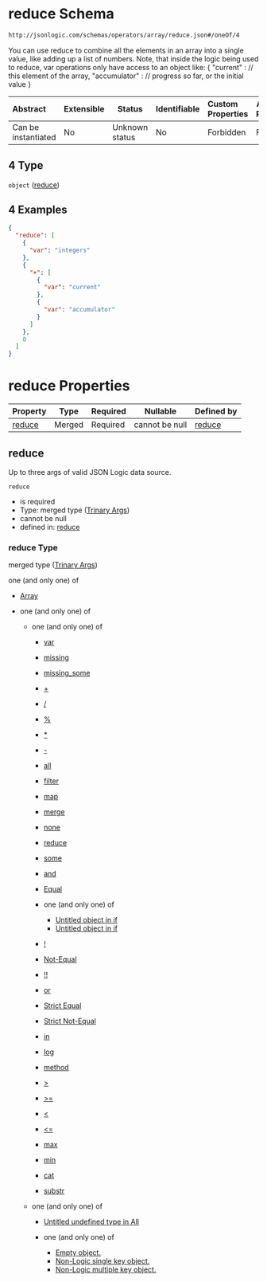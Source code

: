 # reduce Schema

```txt
http://jsonlogic.com/schemas/operators/array/reduce.json#/oneOf/4
```

You can use reduce to combine all the elements in an array into a single value, like adding up a list of numbers. Note, that inside the logic being used to reduce, var operations only have access to an object like: {
  "current" : // this element of the array,
  "accumulator" : // progress so far, or the initial value
}


| Abstract            | Extensible | Status         | Identifiable | Custom Properties | Additional Properties | Access Restrictions | Defined In                                           |
| :------------------ | ---------- | -------------- | ------------ | :---------------- | --------------------- | ------------------- | ---------------------------------------------------- |
| Can be instantiated | No         | Unknown status | No           | Forbidden         | Forbidden             | none                | [var.json\*](common/var.json "open original schema") |

## 4 Type

`object` ([reduce](var-oneof-reduce.md))

## 4 Examples

```json
{
  "reduce": [
    {
      "var": "integers"
    },
    {
      "+": [
        {
          "var": "current"
        },
        {
          "var": "accumulator"
        }
      ]
    },
    0
  ]
}
```

# reduce Properties

| Property          | Type   | Required | Nullable       | Defined by                                                                                                                  |
| :---------------- | ------ | -------- | -------------- | :-------------------------------------------------------------------------------------------------------------------------- |
| [reduce](#reduce) | Merged | Required | cannot be null | [reduce](reduce-properties-trinary-args.md "http&#x3A;//jsonlogic.com/schemas/common/trinary-args.json#/properties/reduce") |

## reduce

Up to three args of valid JSON Logic data source.


`reduce`

-   is required
-   Type: merged type ([Trinary Args](reduce-properties-trinary-args.md))
-   cannot be null
-   defined in: [reduce](reduce-properties-trinary-args.md "http&#x3A;//jsonlogic.com/schemas/common/trinary-args.json#/properties/reduce")

### reduce Type

merged type ([Trinary Args](reduce-properties-trinary-args.md))

one (and only one) of

-   [Array](trinary-args-oneof-array.md "check type definition")
-   one (and only one) of

    -   one (and only one) of

        -   [var](all-operators-oneof-var.md "check type definition")
        -   [missing](all-operators-oneof-missing.md "check type definition")
        -   [missing_some](all-operators-oneof-missing_some.md "check type definition")
        -   [+](all-operators-oneof--4.md "check type definition")
        -   [/](all-operators-oneof--5.md "check type definition")
        -   [%](all-operators-oneof--2.md "check type definition")
        -   [\*](all-operators-oneof--3.md "check type definition")
        -   [-](all-operators-oneof--.md "check type definition")
        -   [all](all-operators-oneof-all.md "check type definition")
        -   [filter](var-oneof-filter.md "check type definition")
        -   [map](var-oneof-map.md "check type definition")
        -   [merge](var-oneof-merge.md "check type definition")
        -   [none](all-operators-oneof-none.md "check type definition")
        -   [reduce](var-oneof-reduce.md "check type definition")
        -   [some](all-operators-oneof-some.md "check type definition")
        -   [and](all-operators-oneof-and.md "check type definition")
        -   [Equal](all-operators-oneof-equal.md "check type definition")
        -   one (and only one) of

            -   [Untitled object in if](if-oneof-0.md "check type definition")
            -   [Untitled object in if](if-oneof-1.md "check type definition")
        -   [!](all-operators-oneof-.md "check type definition")
        -   [Not-Equal](all-operators-oneof-not-equal.md "check type definition")
        -   [!!](all-operators-oneof--1.md "check type definition")
        -   [or](all-operators-oneof-or.md "check type definition")
        -   [Strict Equal](all-operators-oneof-strict-equal.md "check type definition")
        -   [Strict Not-Equal](all-operators-oneof-strict-not-equal.md "check type definition")
        -   [in](all-operators-oneof-in.md "check type definition")
        -   [log](all-operators-oneof-log.md "check type definition")
        -   [method](all-operators-oneof-method.md "check type definition")
        -   [>](all-operators-oneof--8.md "check type definition")
        -   [>=](all-operators-oneof--9.md "check type definition")
        -   [&lt;](all-operators-oneof--6.md "check type definition")
        -   [&lt;=](all-operators-oneof--7.md "check type definition")
        -   [max](all-operators-oneof-max.md "check type definition")
        -   [min](all-operators-oneof-min.md "check type definition")
        -   [cat](all-operators-oneof-cat.md "check type definition")
        -   [substr](all-operators-oneof-substr.md "check type definition")
    -   one (and only one) of

        -   [Untitled undefined type in All](all-types-wo-array-oneof-0.md "check type definition")
        -   one (and only one) of

            -   [Empty object.](no-logic-object-oneof-empty-object.md "check type definition")
            -   [Non-Logic single key object.](no-logic-object-oneof-non-logic-single-key-object.md "check type definition")
            -   [Non-Logic multiple key object.](no-logic-object-oneof-non-logic-multiple-key-object.md "check type definition")
